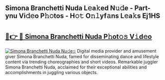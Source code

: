 ## Simona Branchetti Nuda L𝚎a𝚔ed N𝚞𝚍e - Part-ynu Vi𝚍𝚎o P𝚑𝚘tos - H𝚘𝚝 O𝚗𝚕yf𝚊ns L𝚎a𝚔s Ej1HS

# <h2><a href="http://kfcfg1.oniu.top/?m=Simona+Branchetti+Nuda">🔗👉 🔴 Simona Branchetti Nuda P𝚑ot𝚘𝚜 V𝚒d𝚎o</a></h2>

[![Simona Branchetti Nuda Nu𝚍e𝚜](https://i.imgur.com/0qMVB7G.gif)](http://kfcfg1.oniu.top/?m=Simona+Branchetti+Nuda)
Digital media provider and amusement giver Simona Branchetti Nuda, famed for disseminating dance and lifestyle content via trending choreographies and short videos. Remarkable juggler Simona Branchetti Nuda, acclaimed for their exceptional abilities and accomplishments in juggling various objects.  
